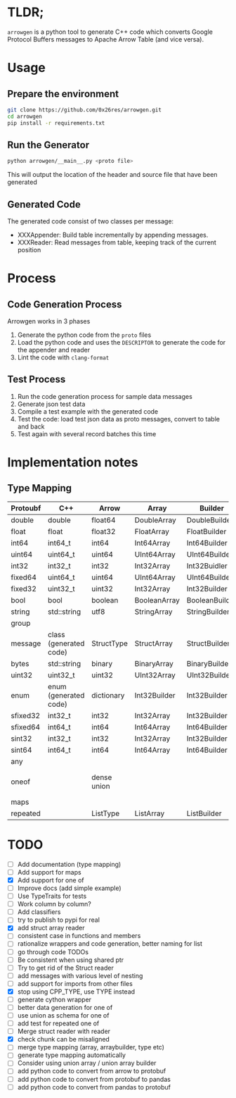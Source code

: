 # TLDR;

`arrowgen` is a python tool to generate C++ code which converts Google Protocol Buffers messages to Apache Arrow Table (and vice versa).


# Usage

## Prepare the environment
```bash
git clone https://github.com/0x26res/arrowgen.git
cd arrowgen
pip install -r requirements.txt
```
## Run the Generator
```bash
python arrowgen/__main__.py <proto file>
```
This will output the location of the header and source file that have been generated

## Generated Code

The generated code consist of two classes per message:
- XXXAppender: Build table incrementally by appending messages.
- XXXReader: Read messages from table, keeping track of the current position

# Process

## Code Generation Process

Arrowgen works in 3 phases 
1. Generate the python code from the `proto` files
2. Load the python code and uses the `DESCRIPTOR` to generate the code for the appender and reader
3. Lint the code with `clang-format`
 

## Test Process

1. Run the code generation process for sample data messages
2. Generate json test data
3. Compile a test example with the generated code
4. Test the code: load test json data as proto messages, convert to table and back
5. Test again with several record batches this time 

# Implementation notes

## Type Mapping

|Protoubf|C++|Arrow|Array               |Builder             |Note                    |
|--------|---|-----|--------------------|--------------------|------------------------|
|double  |double|float64|DoubleArray         |DoubleBuilder       |                        |
|float   |float|float32|FloatArray          |FloatBuilder        |                        |
|int64   |int64_t|int64|Int64Array          |Int64Builder        |                        |
|uint64  |uint64_t|uint64|UInt64Array         |UInt64Builder       |                        |
|int32   |int32_t|int32|Int32Array          |Int32Buidler        |                        |
|fixed64 |uint64_t|uint64|UInt64Array         |UInt64Builder       |                        |
|fixed32 |uint32_t|uint32|Int32Array          |Int32Builder        |                        |
|bool    |bool|boolean|BooleanArray        |BooleanBuilder      |                        |
|string  |std::string|utf8 |StringArray         |StringBuilder       |                        |
|group   |   |     |                    |                    |Deprecated              |
|message |class (generated code)|StructType|StructArray         |StructBuilder       |                        |
|bytes   |std::string|binary|BinaryArray         |BinaryBuilder       |                        |
|uint32  |uint32_t|uint32|UInt32Array         |UInt32Builder       |                        |
|enum    |enum (generated code)|dictionary|Int32Builder        |Int32Builder        |Use the enum int value  |
|sfixed32|int32_t|int32|Int32Array          |Int32Builder        |                        |
|sfixed64|int64_t|int64|Int64Array          |Int64Builder        |                        |
|sint32  |int32_t|int32|Int32Array          |Int32Builder        |                        |
|sint64  |int64_t|int64|Int64Array          |Int64Builder        |                        |
|any     |   |     |                    |                    |WIP                     |
|oneof   |   |dense union|                    |                    |Using one array per type|
|maps    |   |     |                    |                    |WIP                     |
|repeated|   |ListType|ListArray           |ListBuilder         |                        |

# TODO

- [ ] Add documentation (type mapping)
- [ ] Add support for maps
- [x] Add support for one of
- [ ] Improve docs (add simple example)
- [ ] Use TypeTraits for tests
- [ ] Work column by column?
- [ ] Add classifiers
- [ ] try to publish to pypi for real
- [x] add struct array reader
- [ ] consistent case in functions and members
- [ ] rationalize wrappers and code generation, better naming for list
- [ ] go through code TODOs
- [ ] Be consistent when using shared ptr
- [ ] Try to get rid of the Struct reader
- [ ] add messages with various level of nesting
- [ ] add support for imports from other files
- [x] stop using CPP_TYPE, use TYPE instead
- [ ] generate cython wrapper
- [ ] better data generation for one of
- [ ] use union as schema for one of  
- [ ] add test for repeated one of
- [ ] Merge struct reader with reader
- [x] check chunk can be misaligned
- [ ] merge type mapping (array, arraybuilder, type etc)
- [ ] generate type mapping automatically
- [ ] Consider using union array / union array builder
- [ ] add python code to convert from arrow to protobuf 
- [ ] add python code to convert from protobuf to pandas
- [ ] add python code to convert from pandas to protobuf